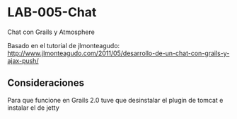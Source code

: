 LAB-005-Chat
============

Chat con Grails y Atmosphere

Basado en el tutorial de jlmonteagudo:
http://www.jlmonteagudo.com/2011/05/desarrollo-de-un-chat-con-grails-y-ajax-push/

Consideraciones
---------------
Para que funcione en Grails 2.0 tuve que desinstalar el plugin de tomcat e
instalar el de jetty